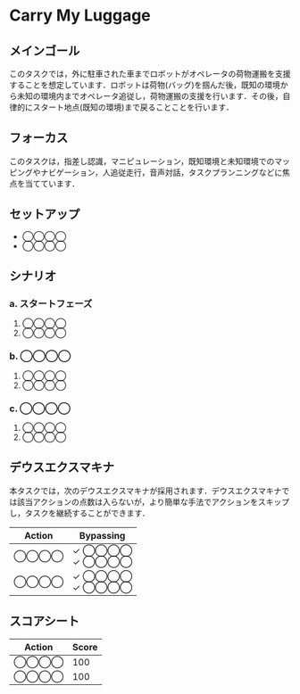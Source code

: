 # Carry My Luggage

## メインゴール
このタスクでは，外に駐車された車までロボットがオペレータの荷物運搬を支援することを想定しています．ロボットは荷物(バッグ)を掴んだ後，既知の環境から未知の環境内までオペレータ追従し，荷物運搬の支援を行います．その後，自律的にスタート地点(既知の環境)まで戻ることことを行います．

## フォーカス
このタスクは，指差し認識，マニピュレーション，既知環境と未知環境でのマッピングやナビゲーション，人追従走行，音声対話，タスクプランニングなどに焦点を当てています．

## セットアップ
- ◯◯◯◯
- ◯◯◯◯

## シナリオ
### a. スタートフェーズ
1. ◯◯◯◯
1. ◯◯◯◯

### b. ◯◯◯◯
1. ◯◯◯◯
1. ◯◯◯◯

### c. ◯◯◯◯
1. ◯◯◯◯
1. ◯◯◯◯

## デウスエクスマキナ
本タスクでは，次のデウスエクスマキナが採用されます．デウスエクスマキナでは該当アクションの点数は入らないが，より簡単な手法でアクションをスキップし，タスクを継続することができます．

| Action | Bypassing |
| --- | --- |
| ◯◯◯◯ | ✓ ◯◯◯◯ <br> ✓ ◯◯◯◯ |
| ◯◯◯◯ | ✓ ◯◯◯◯ <br> ✓ ◯◯◯◯ |

## スコアシート
| Action | Score |
| --- | --- |
| ◯◯◯◯ | 100 |
| ◯◯◯◯ | 100 |
